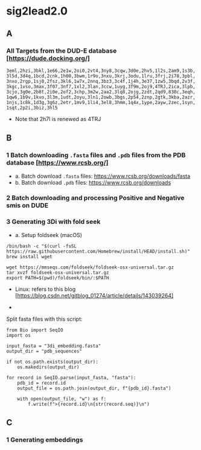 # sig2lead2.0

## A

### All Targets from the DUD-E database [https://dude.docking.org/]
`3eml,2hzi,3bkl,1e66,2e1w,2oi0,2vt4,3ny8,3cqw,3d0e,2hv5,1l2s,2am9,1s3b,3l5d,3d4q,1bcd,2cnk,1h00,3bwm,1r9o,3nxu,3krj,3odu,1lru,3frj,2i78,3pbl,3nxo,2rgp,1sj0,2fsz,3kl6,1w7x,2nnq,3bz3,3c4f,1j4h,3e37,1zw5,3bqd,2v3f,3kgc,1vso,3max,3f07,3nf7,1xl2,3lan,3ccw,1uyg,3f9m,2oj9,4TRJ,2ica,3lpb,3cjo,3g0e,2b8t,2i0e,2of2,3chp,3m2w,2aa2,3lq8,2ojg,2zdt,2qd9,830c,3eqh,1qw6,1b9v,1kvo,3l3m,1udt,2oyu,3ln1,2owb,3bgs,2p54,2znp,2gtk,3kba,2azr,1njs,1c8k,1d3g,3g6z,2etr,1mv9,1li4,3el8,3hmm,1q4x,1ype,2ayw,2zec,1syn,1sqt,2p2i,3biz,3hl5`

* Note that 2h7l is renewed as 4TRJ

## B

### 1 Batch downloading `.fasta` files and `.pdb` files from the PDB database [https://www.rcsb.org/]
- a. Batch download `.fasta` files: https://www.rcsb.org/downloads/fasta
- b. Batch download `.pdb` files: https://www.rcsb.org/downloads

### 2 Batch downloading and processing Positive and Negative smis on DUDE



### 3 Generating 3Di with fold seek
- a. Setup foldseek (macOS)
```
/bin/bash -c "$(curl -fsSL https://raw.githubusercontent.com/Homebrew/install/HEAD/install.sh)"
brew install wget
```

```
wget https://mmseqs.com/foldseek/foldseek-osx-universal.tar.gz
tar xvzf foldseek-osx-universal.tar.gz
export PATH=$(pwd)/foldseek/bin/:$PATH
```
* Linux: refers to this blog [https://blog.csdn.net/gitblog_01274/article/details/143039264]
- 

Split fasta files with this script:
```
from Bio import SeqIO
import os

input_fasta = "3di_embedding.fasta"
output_dir = "pdb_sequences"

if not os.path.exists(output_dir):
    os.makedirs(output_dir)

for record in SeqIO.parse(input_fasta, "fasta"):
    pdb_id = record.id
    output_file = os.path.join(output_dir, f"{pdb_id}.fasta")

    with open(output_file, "w") as f:
        f.write(f">{record.id}\n{str(record.seq)}\n")
```


## C

### 1 Generating embeddings



